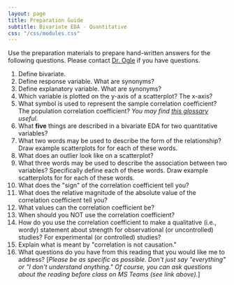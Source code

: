 ```yaml
---
layout: page
title: Preparation Guide
subtitle: Bivariate EDA - Quantitative
css: "/css/modules.css"
---
```


<div class="alert alert-warning">
Use the preparation materials to prepare hand-written answers for the following questions. Please contact <a href="https://teams.microsoft.com/l/channel/19%3ad26a8cc37740458aaf93fe10815c9eb1%40thread.tacv2/Questions%2520-%2520Preparation%2520Guide?groupId=1c605bf3-86b9-4b57-8b0c-1753c67bf54a&tenantId=b70d8bab-80b6-4766-b5da-fcfdabdf71c7" target="_blank">Dr. Ogle</a> if you have questions.
</div>

1. Define bivariate.
1. Define response variable. What are synonyms?
1. Define explanatory variable. What are synonyms?
1. Which variable is plotted on the y-axis of a scatterplot? The x-axis?
1. What symbol is used to represent the sample correlation coefficient? The population correlation coefficient? *You may find [this glossary](../../resources/symbols) useful.*
1. What **five** things are described in a bivariate EDA for two quantitative variables?
1. What two words may be used to describe the form of the relationship? Draw example scatterplots for for each of these words.
1. What does an outlier look like on a scatterplot?
1. What three words may be used to describe the association between two variables? Specifically define each of these words. Draw example scatterplots for for each of these words.
1. What does the "sign" of the correlation coefficient tell you?
1. What does the relative magnitude of the absolute value of the correlation coefficient tell you?
1. What values can the correlation coefficient be?
1. When should you NOT use the correlation coefficient?
1. How do you use the correlation coefficient to make a qualitative (i.e., wordy) statement about strength for observational (or uncontrolled) studies? For experimental (or controlled) studies?
1. Explain what is meant by "correlation is not causation."
1. What questions do you have from this reading that you would like me to address? [*Please be as specific as possible. Don't just say "everything" or "I don't understand anything." Of course, you can ask questions about the reading before class on MS Teams (see link above).*]
